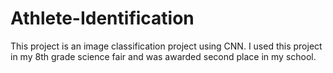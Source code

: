 # Athlete-Identification
This project is an image classification project using CNN. I used this project in my 8th grade science fair and was awarded second place in my school.
